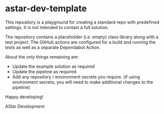 # astar-dev-template

This repository is a playground for creating a standard repo with predefined settings. It is not intended to contain a full solution.

The repository contains a placeholder (i.e. empty) class library along with a test project. The GitHub actions are configured for a build and running the tests as well as a separate Dependabot Action.

About the only things remaining are:

- Update the example solution as required
- Update the pipeline as required
- Add any repository / environment secrets you require. (if using environment secrets, you will need to make additional changes to the pipeline)

Happy developing!

AStar Development
